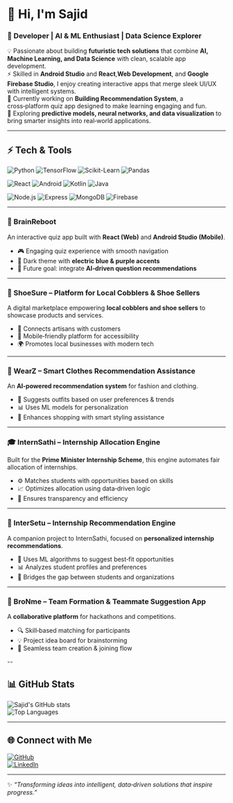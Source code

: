 # 👋 Hi, I'm Sajid
### 🚀 Developer | AI & ML Enthusiast | Data Science Explorer

💡 Passionate about building **futuristic tech solutions** that combine **AI, Machine Learning, and Data Science** with clean, scalable app development.  
⚡ Skilled in **Android Studio** and **React**,**Web Development**, and **Google Firebase Studio**, I enjoy creating interactive apps that merge sleek UI/UX with intelligent systems.  
🎯 Currently working on **Building Recommendation System**, a cross‑platform quiz app designed to make learning engaging and fun.  
🌱 Exploring **predictive models, neural networks, and data visualization** to bring smarter insights into real‑world applications.  

---
## ⚡ Tech & Tools

![Python](https://img.shields.io/badge/Python-3776AB?style=for-the-badge&logo=python&logoColor=white)
![TensorFlow](https://img.shields.io/badge/TensorFlow-FF6F00?style=for-the-badge&logo=tensorflow&logoColor=white)
![Scikit-Learn](https://img.shields.io/badge/Scikit--Learn-F7931E?style=for-the-badge&logo=scikit-learn&logoColor=white)
![Pandas](https://img.shields.io/badge/Pandas-150458?style=for-the-badge&logo=pandas&logoColor=white)

![React](https://img.shields.io/badge/React-61DAFB?style=for-the-badge&logo=react&logoColor=20232A)
![Android](https://img.shields.io/badge/Android-3DDC84?style=for-the-badge&logo=android&logoColor=white)
![Kotlin](https://img.shields.io/badge/Kotlin-7F52FF?style=for-the-badge&logo=kotlin&logoColor=white)
![Java](https://img.shields.io/badge/Java-007396?style=for-the-badge&logo=openjdk&logoColor=white)

![Node.js](https://img.shields.io/badge/Node.js-339933?style=for-the-badge&logo=node.js&logoColor=white)
![Express](https://img.shields.io/badge/Express-000000?style=for-the-badge&logo=express&logoColor=white)
![MongoDB](https://img.shields.io/badge/MongoDB-47A248?style=for-the-badge&logo=mongodb&logoColor=white)
![Firebase](https://img.shields.io/badge/Firebase-FFCA28?style=for-the-badge&logo=firebase&logoColor=black) 

---

### 🧠 BrainReboot  
An interactive quiz app built with **React (Web)** and **Android Studio (Mobile)**.  
- 🎮 Engaging quiz experience with smooth navigation  
- 🎨 Dark theme with **electric blue & purple accents**  
- 🚀 Future goal: integrate **AI‑driven question recommendations**  

---

### 👞 ShoeSure – Platform for Local Cobblers & Shoe Sellers  
A digital marketplace empowering **local cobblers and shoe sellers** to showcase products and services.  
- 🛒 Connects artisans with customers  
- 📱 Mobile‑friendly platform for accessibility  
- 🌍 Promotes local businesses with modern tech  

---

### 👕 WearZ – Smart Clothes Recommendation Assistance  
An **AI‑powered recommendation system** for fashion and clothing.  
- 🤖 Suggests outfits based on user preferences & trends  
- 📊 Uses ML models for personalization  
- 🎨 Enhances shopping with smart styling assistance  

---

### 🎓 InternSathi – Internship Allocation Engine  
Built for the **Prime Minister Internship Scheme**, this engine automates fair allocation of internships.  
- ⚙️ Matches students with opportunities based on skills  
- 📈 Optimizes allocation using data‑driven logic  
- 🤝 Ensures transparency and efficiency  

---

### 🔗 InterSetu – Internship Recommendation Engine  
A companion project to InternSathi, focused on **personalized internship recommendations**.  
- 🧠 Uses ML algorithms to suggest best‑fit opportunities  
- 📊 Analyzes student profiles and preferences  
- 🚀 Bridges the gap between students and organizations  

---

### 🤝 BroNme – Team Formation & Teammate Suggestion App  
A **collaborative platform** for hackathons and competitions.  
- 🔍 Skill‑based matching for participants  
- 💡 Project idea board for brainstorming  
- 👥 Seamless team creation & joining flow  

--
## 📊 GitHub Stats

![Sajid's GitHub stats](https://github-readme-stats.vercel.app/api?username=sajidtecho&show_icons=true&theme=radical)  
![Top Languages](https://github-readme-stats.vercel.app/api/top-langs/?username=sajidtecho&layout=compact&theme=radical)

---

## 🌐 Connect with Me

[![GitHub](https://img.shields.io/badge/GitHub-181717?style=for-the-badge&logo=github&logoColor=white)](https://github.com/sajidtecho)  
[![LinkedIn](https://img.shields.io/badge/LinkedIn-0A66C2?style=for-the-badge&logo=linkedin&logoColor=white)](https://www.linkedin.com/in/sajid-ahmad-er/)  

---

✨ *“Transforming ideas into intelligent, data‑driven solutions that inspire progress.”*
